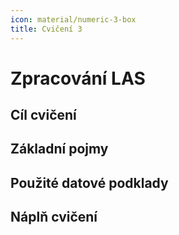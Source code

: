 ```yaml
---
icon: material/numeric-3-box
title: Cvičení 3
---
```


# Zpracování LAS

## Cíl cvičení

## Základní pojmy

## Použité datové podklady

## Náplň cvičení
